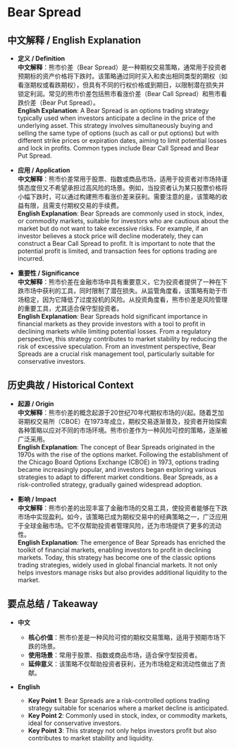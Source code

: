 # Bear Spread

## 中文解释 / English Explanation

* **定义 / Definition**  
  **中文解释**：熊市价差（Bear Spread）是一种期权交易策略，通常用于投资者预期标的资产价格将下跌时。该策略通过同时买入和卖出相同类型的期权（如看涨期权或看跌期权），但具有不同的行权价格或到期日，以限制潜在损失并锁定利润。常见的熊市价差包括熊市看涨价差（Bear Call Spread）和熊市看跌价差（Bear Put Spread）。  
  **English Explanation**: A Bear Spread is an options trading strategy typically used when investors anticipate a decline in the price of the underlying asset. This strategy involves simultaneously buying and selling the same type of options (such as call or put options) but with different strike prices or expiration dates, aiming to limit potential losses and lock in profits. Common types include Bear Call Spread and Bear Put Spread.

* **应用 / Application**  
  **中文解释**：熊市价差常用于股票、指数或商品市场，适用于投资者对市场持谨慎态度但又不希望承担过高风险的场景。例如，当投资者认为某只股票价格将小幅下跌时，可以通过构建熊市看涨价差来获利。需要注意的是，该策略的收益有限，且需支付期权交易的手续费。  
  **English Explanation**: Bear Spreads are commonly used in stock, index, or commodity markets, suitable for investors who are cautious about the market but do not want to take excessive risks. For example, if an investor believes a stock price will decline moderately, they can construct a Bear Call Spread to profit. It is important to note that the potential profit is limited, and transaction fees for options trading are incurred.

* **重要性 / Significance**  
  **中文解释**：熊市价差在金融市场中具有重要意义，它为投资者提供了一种在下跌市场中获利的工具，同时限制了潜在损失。从监管角度看，该策略有助于市场稳定，因为它降低了过度投机的风险。从投资角度看，熊市价差是风险管理的重要工具，尤其适合保守型投资者。  
  **English Explanation**: Bear Spreads hold significant importance in financial markets as they provide investors with a tool to profit in declining markets while limiting potential losses. From a regulatory perspective, this strategy contributes to market stability by reducing the risk of excessive speculation. From an investment perspective, Bear Spreads are a crucial risk management tool, particularly suitable for conservative investors.

## 历史典故 / Historical Context

* **起源 / Origin**  
  **中文解释**：熊市价差的概念起源于20世纪70年代期权市场的兴起。随着芝加哥期权交易所（CBOE）在1973年成立，期权交易逐渐普及，投资者开始探索各种策略以应对不同的市场环境。熊市价差作为一种风险可控的策略，逐渐被广泛采用。  
  **English Explanation**: The concept of Bear Spreads originated in the 1970s with the rise of the options market. Following the establishment of the Chicago Board Options Exchange (CBOE) in 1973, options trading became increasingly popular, and investors began exploring various strategies to adapt to different market conditions. Bear Spreads, as a risk-controlled strategy, gradually gained widespread adoption.

* **影响 / Impact**  
  **中文解释**：熊市价差的出现丰富了金融市场的交易工具，使投资者能够在下跌市场中实现盈利。如今，该策略已成为期权交易中的经典策略之一，广泛应用于全球金融市场。它不仅帮助投资者管理风险，还为市场提供了更多的流动性。  
  **English Explanation**: The emergence of Bear Spreads has enriched the toolkit of financial markets, enabling investors to profit in declining markets. Today, this strategy has become one of the classic options trading strategies, widely used in global financial markets. It not only helps investors manage risks but also provides additional liquidity to the market.

## 要点总结 / Takeaway

* **中文**  
  - **核心价值**：熊市价差是一种风险可控的期权交易策略，适用于预期市场下跌的场景。  
  - **使用场景**：常用于股票、指数或商品市场，适合保守型投资者。  
  - **延伸意义**：该策略不仅帮助投资者获利，还为市场稳定和流动性做出了贡献。  

* **English**  
  - **Key Point 1**: Bear Spreads are a risk-controlled options trading strategy suitable for scenarios where a market decline is anticipated.  
  - **Key Point 2**: Commonly used in stock, index, or commodity markets, ideal for conservative investors.  
  - **Key Point 3**: This strategy not only helps investors profit but also contributes to market stability and liquidity.